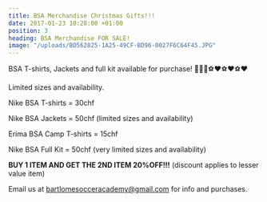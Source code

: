 ```yaml
---
title: BSA Merchandise Christmas Gifts!!!
date: 2017-01-23 10:28:00 +01:00
position: 3
heading: BSA Merchandise FOR SALE!
image: "/uploads/BD562825-1A25-49CF-BD96-0027F6C64F45.JPG"
---
```


BSA T-shirts, Jackets and full kit available for purchase!
👕👕👕⚽️❤⚽️❤⚽️❤

Limited sizes and availability.

Nike BSA T-shirts = 30chf

Nike BSA Jackets = 50chf (limited sizes and availability)

Erima BSA Camp T-shirts = 15chf

Nike BSA Full Kit = 50chf (very limited sizes and availability)

**BUY 1 ITEM AND GET THE 2ND ITEM 20%OFF!!!** (discount applies to lesser value item)


Email us at bartlomesocceracademy@gmail.com for info and purchases.